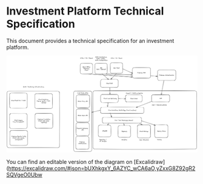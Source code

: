 # Investment Platform Technical Specification

This document provides a technical specification for an investment platform.

![Investment Platform Architectural Diagram](Diagram.png)

You can find an editable version of the diagram on [Excalidraw](https://excalidraw.com/#json=bUXhkgxY_6AZYC_wCA6aO,yZxxG8Z92gR2SQVgeO0Ubw